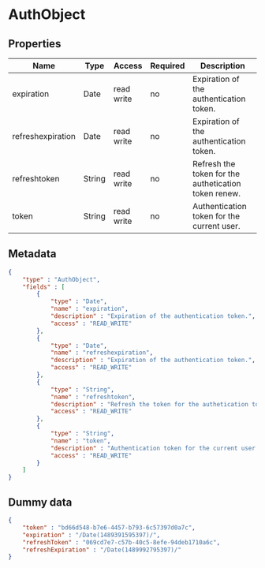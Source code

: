 AuthObject
==

## Properties

| Name              | Type   | Access     | Required | Description                                          |
|-------------------|--------|------------|----------|------------------------------------------------------|
| expiration        | Date   | read write | no       | Expiration of the authentication token.              |
| refreshexpiration | Date   | read write | no       | Expiration of the authentication token.              |
| refreshtoken      | String | read write | no       | Refresh the token for the authetication token renew. |
| token             | String | read write | no       | Authentication token for the current user.           |

## Metadata

```JSON
{
	"type" : "AuthObject",
	"fields" : [
		{
			"type" : "Date",
			"name" : "expiration",
			"description" : "Expiration of the authentication token.",
			"access" : "READ_WRITE"
		},
		{
			"type" : "Date",
			"name" : "refreshexpiration",
			"description" : "Expiration of the authentication token.",
			"access" : "READ_WRITE"
		},
		{
			"type" : "String",
			"name" : "refreshtoken",
			"description" : "Refresh the token for the authetication token renew.",
			"access" : "READ_WRITE"
		},
		{
			"type" : "String",
			"name" : "token",
			"description" : "Authentication token for the current user.",
			"access" : "READ_WRITE"
		}
	]
}
```

## Dummy data

```JSON
{
	"token" : "bd66d548-b7e6-4457-b793-6c57397d0a7c",
	"expiration" : "/Date(1489391595397)/",
	"refreshToken" : "069cd7e7-c57b-40c5-8efe-94deb1710a6c",
	"refreshExpiration" : "/Date(1489992795397)/"
}
```
